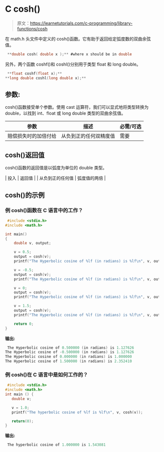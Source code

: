# C cosh()

> 原文：<https://learnetutorials.com/c-programming/library-functions/cosh>

在 math.h 头文件中定义的 cosh()函数。它有助于返回给定弧度数的双曲余弦值。

```c
 **double cosh( double x );** #where x should be in double 

```

另外，两个函数 coshf()和 coshl()分别用于类型 float 和 long double。

```c
 **float coshf(float x);** 
**long double coshl(long double x);** 

```

## 参数:

cosh()函数接受单个参数。使用 cast 运算符，我们可以显式地将类型转换为 double，以找到 int、float 或 long double 类型的双曲余弦值。

| 参数 | 描述 | 必需/可选 |
| --- | --- | --- |
| 赔偿损失时的加倍付给 | 从负到正的任何双精度值 | 需要 |

## cosh()返回值

cosh()函数的返回值是以弧度为单位的 double 类型。

| 投入 | 返回值 |
| 从负到正的任何值 | 弧度值的两倍 |

## cosh()的示例

### 例 cosh()函数在 C 语言中的工作？

```c
 #include <stdio.h>
#include <math.h>

int main()
{
    double v, output;

    v = 0.5;
    output = cosh(v);
    printf("The Hyperbolic cosine of %lf (in radians) is %lf\n", v, output);

    v = -0.5;
    output = cosh(v);
    printf("The Hyperbolic cosine of %lf (in radians) is %lf\n", v, output);

    v = 0;
    output = cosh(v);
    printf("The Hyperbolic cosine of %lf (in radians) is %lf\n", v, output);

    v = 1.5;
    output = cosh(v);
    printf("The Hyperbolic cosine of %lf (in radians) is %lf\n", v, output);

    return 0;
} 

```

**输出:**

```c
 The Hyperbolic cosine of 0.500000 (in radians) is 1.127626
The Hyperbolic cosine of -0.500000 (in radians) is 1.127626
The Hyperbolic cosine of 0.000000 (in radians) is 1.000000
The Hyperbolic cosine of 1.500000 (in radians) is 2.352410 
```

### 例 cosh()在 C 语言中是如何工作的？

```c
 #include <stdio.h>
#include <math.h>
int main () {
   double v;

   v = 1.0;
   printf("The hyperbolic cosine of %lf is %lf\n", v, cosh(v));

   return(0);
} 

```

**输出:**

```c
 The hyperbolic cosine of 1.000000 is 1.543081 
```